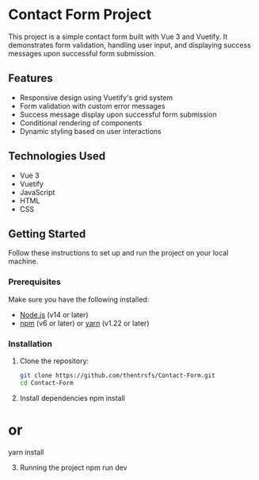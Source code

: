 # Contact Form Project

This project is a simple contact form built with Vue 3 and Vuetify. It demonstrates form validation, handling user input, and displaying success messages upon successful form submission.

## Features

- Responsive design using Vuetify's grid system
- Form validation with custom error messages
- Success message display upon successful form submission
- Conditional rendering of components
- Dynamic styling based on user interactions

## Technologies Used

- Vue 3
- Vuetify
- JavaScript
- HTML
- CSS

## Getting Started

Follow these instructions to set up and run the project on your local machine.

### Prerequisites

Make sure you have the following installed:

- [Node.js](https://nodejs.org/) (v14 or later)
- [npm](https://www.npmjs.com/) (v6 or later) or [yarn](https://yarnpkg.com/) (v1.22 or later)

### Installation

1. Clone the repository:

   ```bash
   git clone https://github.com/thentrsfs/Contact-Form.git
   cd Contact-Form
   
2. Install dependencies
   npm install
# or
yarn install

3. Running the project
   npm run dev
   
